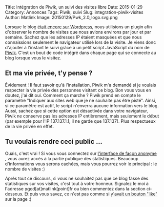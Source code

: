 Title: Intégration de Piwik, un suivi des visites libre
Date: 2015-01-29
Category: Annonces
Tags: Piwik, suivi
Slug: integration-piwik-visites
Author: Matlink
Image: 20150129/Pwk_2.0_logo.svg.png

Lorsque le blog [était encore sur Wordpress]({filename}/2015/0127-refonte-pgcd.md), nous utilisions un plugin afin d'observer le nombre de visites que nous avions environs par jour et par semaine. Sachez que les adresses IP étaient masquées et que nous connaissions seulement le navigateur utilisé lors de la visite. 
Je viens donc d'ajouter à l'instant le suivi grâce à un petit script JavaScript du nom de [Piwik](http://piwik.org). C'est un bout de code intégré dans chaque page qui se connecte au blog lorsque vous le visitez. 

Et ma vie privée, t'y pense ?
-----------------------------
Évidement ! Il faut savoir qu'à l'installation, Piwik m'a demandé si je voulais respecter la vie privée des personnes visitant ce blog. Bon vous vous en doutez, j'ai dit oui. Comment ça marche ? Piwik prend en compte le paramètre "Indiquer aux sites web que je ne souhaite pas être pisté". Ainsi, si ce paramètre est actif, le script n'enverra aucune information vers le blog. Aussi, sachez que si cette option est désactivée dans votre navigateur, Piwik ne conserve pas les adresses IP entièrement, mais seulement le début (par exemple pour l'IP 137.137.1.1, il ne garde que 137.137). Plus respectueux de la vie privée en effet. 

Tu voulais rendre ceci public ...
-----------------------------------
Ouais, c'est vrai ! Si vous vous connectez sur [l'interface de façon anonyme ](https://fr.matlink.fr/piwik), vous aurez accès à la partie publique des statistiques. Beaucoup d'informations vous serons cachées, mais vous pourrez voir le principal : le nombre de visites :)

Après tout ce discours, si vous ne souhaitez pas que ce blog fasse des statistiques sur vos visites, c'est tout à votre honneur. Signalez le moi à l'adresse pgcd[at]matlink[point]fr ou bien commentez dans la section ci-dessous. Et puis vous savez, ce n'est pas comme si [y'avait un bouton "like"](https://www.abine.com/blog/2012/how-facebook-buttons-track-you/) sur la page :)